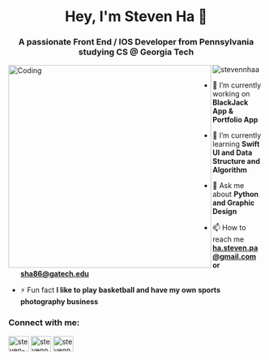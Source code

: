 <h1 align="center">Hey, I'm Steven Ha 👋</h1>
<h3 align="center">A passionate Front End / IOS Developer from Pennsylvania studying CS @ Georgia Tech</h3>
<img algin = "right" alt = "Coding" width = "400" src="https://camo.githubusercontent.com/8a9c7f854df987a0b488caf7b4ca6fb56e368e1a0b85602574da94c19d1c2d2e/68747470733a2f2f70687973696373677572756b756c2e66696c65732e776f726470726573732e636f6d2f323031392f30322f6368617261637465722d312e676966"


<p align="left"> <img src="https://komarev.com/ghpvc/?username=stevennhaa&label=Profile%20views&color=0e75b6&style=flat" alt="stevennhaa" /> </p>

- 🔭 I’m currently working on **BlackJack App & Portfolio App**

- 🌱 I’m currently learning **Swift UI and Data Structure and Algorithm**

- 💬 Ask me about **Python and Graphic Design**

- 📫 How to reach me **ha.steven.pa@gmail.com or sha86@gatech.edu**

- ⚡ Fun fact **I like to play basketball and have my own sports photography business**

<h3 align="left">Connect with me:</h3>
<p align="left">
<a href="https://linkedin.com/in/steven-ha-50491825a" target="blank"><img align="center" src="https://raw.githubusercontent.com/rahuldkjain/github-profile-readme-generator/master/src/images/icons/Social/linked-in-alt.svg" alt="steven-ha-50491825a" height="30" width="40" /></a>
<a href="https://instagram.com/stevennhaa" target="blank"><img align="center" src="https://raw.githubusercontent.com/rahuldkjain/github-profile-readme-generator/master/src/images/icons/Social/instagram.svg" alt="stevennhaa" height="30" width="40" /></a>
<a href="https://www.leetcode.com/stevennhaa" target="blank"><img align="center" src="https://raw.githubusercontent.com/rahuldkjain/github-profile-readme-generator/master/src/images/icons/Social/leet-code.svg" alt="stevennhaa" height="30" width="40" /></a>
</p>
